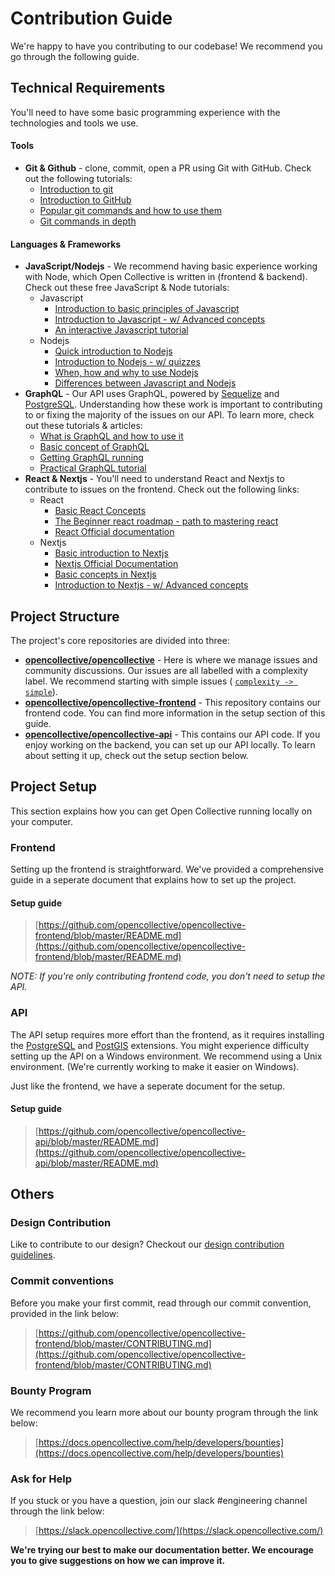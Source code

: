 # Contribution Guide

We're happy to have you contributing to our codebase! We recommend you go through the following guide.

## Technical Requirements

You'll need to have some basic programming experience with the technologies and tools we use.

#### Tools

* **Git & Github** - clone, commit, open a PR using Git with GitHub.   Check out the following tutorials:
  * [Introduction to git](https://www.freecodecamp.org/news/what-is-git-and-how-to-use-it-c341b049ae61/)  
  * [Introduction to GitHub](https://product.hubspot.com/blog/git-and-github-tutorial-for-beginners)
  * [Popular git commands and how to use them](https://rogerdudler.github.io/git-guide/)
  * [Git commands in depth](https://medium.com/@george.seif94/a-full-tutorial-on-how-to-use-github-88466bac7d42)

#### Languages & Frameworks

* **JavaScript/Nodejs** - We recommend having basic experience working with Node, which Open Collective is written in \(frontend & backend\).   Check out these free JavaScript & Node tutorials:
  * Javascript
    * [Introduction to basic principles of Javascript ](https://eloquentjavascript.net/)
    * [Introduction to Javascript - w/ Advanced concepts](https://javascript.info/)
    * [An interactive Javascript tutorial](https://www.learn-js.org/)
  * Nodejs
    * [Quick introduction to Nodejs](https://www.tutorialspoint.com/nodejs/nodejs_quick_guide)
    * [Introduction to Nodejs - w/ quizzes](https://www.tutorialsteacher.com/nodejs/nodejs-tutorials)
    * [When, how and why to use Nodejs](https://www.netguru.com/blog/use-node-js-backend)
    * [Differences between Javascript and Nodejs](https://www.educba.com/javascript-vs-node-js/) 
* **GraphQL** - Our API uses GraphQL, powered by [Sequelize](http://docs.sequelizejs.com/manual/getting-started.html) and [PostgreSQL](https://www.postgresql.org/). Understanding how these work is important to contributing to or fixing the majority of the issues on our API.   To learn more, check out these tutorials & articles:
  * [What is GraphQL and how to use it](https://www.howtographql.com/)
  * [Basic concept of GraphQL](https://medium.com/@kalin.chernev/the-guide-to-learn-graphql-i-wish-i-found-few-months-go-97f9d9ca6f12)
  * [Getting GraphQL running](https://www.freecodecamp.org/news/a-beginners-guide-to-graphql-86f849ce1bec/)
  * [Practical GraphQL tutorial](https://blog.digitalocean.com/learning-graphql-by-doing/) 
* **React & Nextjs** - You'll need to understand React and Nextjs to contribute to issues on the frontend.   Check out the following links:
  * React
    * [Basic React Concepts](https://blog.usejournal.com/a-beginners-guide-to-react-36b19943d58f)
    * [The Beginner react roadmap - path to mastering react](https://www.freecodecamp.org/news/learning-react-roadmap-from-scratch-to-advanced-bff7735531b6/)
    * [React Official documentation](https://reactjs.org/tutorial/tutorial.html)
  * Nextjs
    * [Basic introduction to Nextjs](https://medium.com/front-end-weekly/next-js-what-is-it-9cb2f4af8f27)
    * [Nextjs Official Documentation](https://nextjs.org/docs#how-to-use)
    * [Basic concepts in Nextjs](https://www.freecodecamp.org/news/an-introduction-to-next-js-for-everyone-507d2d90ab54/)
    * [Introduction to Nextjs - w/ Advanced concepts](https://flaviocopes.com/nextjs/)

## Project Structure

The project's core repositories are divided into three:

* [**opencollective/opencollective**](https://github.com/opencollective/opencollective) - Here is where we manage issues and community discussions. Our issues are all labelled with a complexity label. We recommend starting with simple issues \( [`complexity -> simple`](https://github.com/opencollective/opencollective/issues?q=is:issue%20is:open%20label:%22complexity%20%E2%86%92%20simple%22)\).
* [**opencollective/opencollective-frontend**](https://github.com/opencollective/opencollective-frontend) - This repository contains our frontend code. You can find more information in the setup section of this guide.
* [**opencollective/opencollective-api**](https://github.com/opencollective/opencollective-api) - This contains our API code. If you enjoy working on the backend, you can set up our API locally. To learn about setting it up, check out the setup section below.

## Project Setup

This section explains how you can get Open Collective running locally on your computer.

### Frontend

Setting up the frontend is straightforward. We've provided a comprehensive guide in a seperate document that explains how to set up the project.

#### Setup guide

> [https://github.com/opencollective/opencollective-frontend/blob/master/README.md](https://github.com/opencollective/opencollective-frontend/blob/master/README.md)

_NOTE: If you're only contributing frontend code, you don't need to setup the API._

### API

The API setup requires more effort than the frontend, as it requires installing the [PostgreSQL](https://www.postgresql.org/download/) and [PostGIS](https://postgis.net/install/) extensions. You might experience difficulty setting up the API on a Windows environment. We recommend using a Unix environment. \(We're currently working to make it easier on Windows\).

Just like the frontend, we have a seperate document for the setup.

#### Setup guide

> [https://github.com/opencollective/opencollective-api/blob/master/README.md](https://github.com/opencollective/opencollective-api/blob/master/README.md)

## Others

### Design Contribution

Like to contribute to our design? Checkout our [design contribution guidelines](../design/).

### Commit conventions

Before you make your first commit, read through our commit convention, provided in the link below:

> [https://github.com/opencollective/opencollective-frontend/blob/master/CONTRIBUTING.md](https://github.com/opencollective/opencollective-frontend/blob/master/CONTRIBUTING.md)

### Bounty Program

We recommend you learn more about our bounty program through the link below:

> [https://docs.opencollective.com/help/developers/bounties](https://docs.opencollective.com/help/developers/bounties)

### Ask for Help

If you stuck or you have a question, join our slack \#engineering channel through the link below:

> [https://slack.opencollective.com/](https://slack.opencollective.com/)

**We're trying our best to make our documentation better. We encourage you to give suggestions on how we can improve it.**

